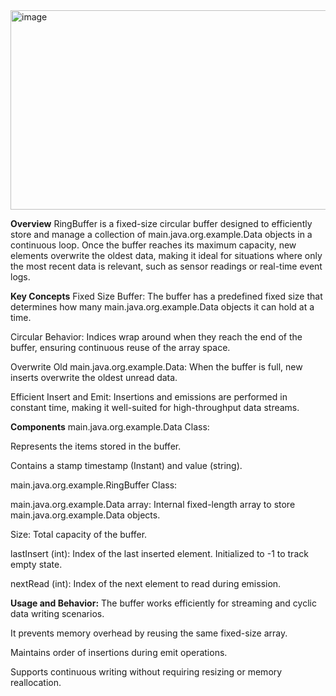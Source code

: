 <img width="1817" height="319" alt="image" src="https://github.com/user-attachments/assets/69629afb-784d-4745-b065-e0ee22325dee" />

**Overview**
RingBuffer is a fixed-size circular buffer designed to efficiently store and manage a collection of main.java.org.example.Data objects in a continuous loop. Once the buffer reaches its maximum capacity, new elements overwrite the oldest data, making it ideal for situations where only the most recent data is relevant, such as sensor readings or real-time event logs.

**Key Concepts**
Fixed Size Buffer: The buffer has a predefined fixed size that determines how many main.java.org.example.Data objects it can hold at a time.

Circular Behavior: Indices wrap around when they reach the end of the buffer, ensuring continuous reuse of the array space.

Overwrite Old main.java.org.example.Data: When the buffer is full, new inserts overwrite the oldest unread data.

Efficient Insert and Emit: Insertions and emissions are performed in constant time, making it well-suited for high-throughput data streams.

**Components**
main.java.org.example.Data Class:

Represents the items stored in the buffer.

Contains a stamp timestamp (Instant) and value (string).

main.java.org.example.RingBuffer Class:

main.java.org.example.Data array: Internal fixed-length array to store main.java.org.example.Data objects.

Size: Total capacity of the buffer.

lastInsert (int): Index of the last inserted element. Initialized to -1 to track empty state.

nextRead (int): Index of the next element to read during emission.


**Usage and Behavior:**
The buffer works efficiently for streaming and cyclic data writing scenarios.

It prevents memory overhead by reusing the same fixed-size array.

Maintains order of insertions during emit operations.

Supports continuous writing without requiring resizing or memory reallocation.
